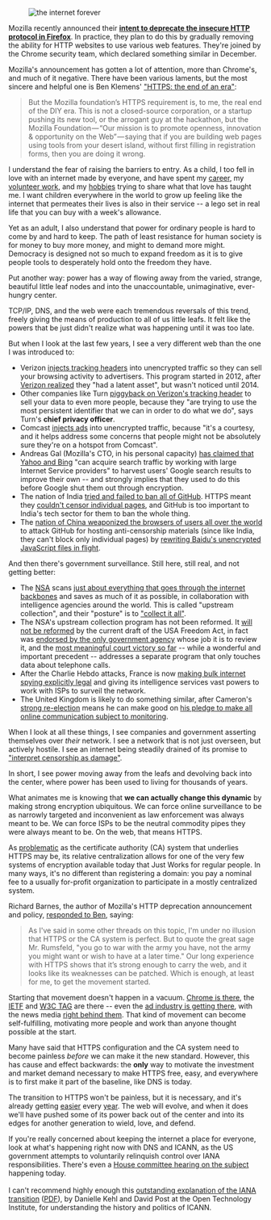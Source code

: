 <figure>
<img title="the internet forever" src="https://konklone.com/assets/images/blog/deprecating-http/deprecating-http.jpg" />
</figure>

Mozilla recently announced their **[intent to deprecate the insecure HTTP protocol in Firefox](https://blog.mozilla.org/security/2015/04/30/deprecating-non-secure-http/)**. In practice, they plan to do this by gradually removing the ability for HTTP websites to use various web features. They're joined by the Chrome security team, which declared something similar in December.

Mozilla's announcement has gotten a lot of attention, more than Chrome's, and much of it negative. There have been various laments, but the most sincere and helpful one is Ben Klemens' ["HTTPS: the end of an era"](https://medium.com/@b_k/https-the-end-of-an-era-c106acded474):

> But the Mozilla foundation’s HTTPS requirement is, to me, the real end of the DIY era. This is not a closed-source corporation, or a startup pushing its new tool, or the arrogant guy at the hackathon, but the Mozilla Foundation — “Our mission is to promote openness, innovation & opportunity on the Web” — saying that if you are building web pages using tools from your desert island, without first filling in registration forms, then you are doing it wrong.

I understand the fear of raising the barriers to entry. As a child, I too fell in love with an internet made by everyone, and have spent my [career](https://konklone.com/resume), my [volunteer work](https://konklone.com/post/owning-your-email-address-the-workshop), and my [hobbies](https://konklone.com/post/isitchristmas-dot-com-2013-more-and-better) trying to share what that love has taught me. I want children everywhere in the world to grow up feeling like the internet that permeates their lives is also in their service -- a lego set in real life that you can buy with a week's allowance.

Yet as an adult, I also understand that power for ordinary people is hard to come by and hard to keep. The path of least resistance for human society is for money to buy more money, and might to demand more might. Democracy is designed not so much to expand freedom as it is to give people tools to desperately hold onto the freedom they have.

Put another way: power has a way of flowing away from the varied, strange, beautiful little leaf nodes and into the unaccountable, unimaginative, ever-hungry center.

TCP/IP, DNS, and the web were each tremendous reversals of this trend, freely giving the means of production to all of us little leafs. It felt like the powers that be just didn't realize what was happening until it was too late.

But when I look at the last few years, I see a very different web than the one I was introduced to:

* Verizon [injects tracking headers](http://www.forbes.com/sites/kashmirhill/2014/10/28/find-out-whether-this-privacy-killing-super-cookie-is-on-your-phone/) into unencrypted traffic so they can sell your browsing activity to advertisers. This program started in 2012, after [Verizon realized](http://www.fiercemobileit.com/story/verizon-app-usage-monitoring-raises-consumer-privacy-fears/2012-10-16) they "had a latent asset", but wasn't noticed until 2014.
* Other companies like Turn [piggyback on Verizon's tracking header](http://webpolicy.org/2015/01/14/turn-verizon-zombie-cookie/) to sell your data to even more people, because they "are trying to use the most persistent identifier that we can in order to do what we do", says Turn's **chief privacy officer**.
* Comcast [injects ads](http://arstechnica.com/tech-policy/2014/09/why-comcasts-javascript-ad-injections-threaten-security-net-neutrality/) into unencrypted traffic, because "it's a courtesy, and it helps address some concerns that people might not be absolutely sure they're on a hotspot from Comcast".
* Andreas Gal (Mozilla's CTO, in his personal capacity) [has claimed that Yahoo and Bing](http://andreasgal.com/2015/03/30/data-is-at-the-heart-of-search-but-who-has-access-to-it/) "can acquire search traffic by working with large Internet Service providers" to harvest users' Google search results to improve their own -- and strongly implies that they used to do this before Google shut them out through encryption.
* The nation of India [tried and failed to ban all of GitHub](http://techcrunch.com/2014/12/31/indian-government-censorsht/). HTTPS meant they [couldn't censor individual pages](http://ben.balter.com/2015/01/06/https-all-the-things/), and GitHub is too important to India's tech sector for them to ban the whole thing.
* The [nation of China weaponized the browsers of users all over the world](http://www.vox.com/2015/3/30/8315281/github-chinese-ddos-attacks) to attack GitHub for hosting anti-censorship materials (since like India, they can't block only individual pages) by [rewriting Baidu's unencrypted JavaScript files in flight](https://citizenlab.org/2015/04/chinas-great-cannon/).

And then there's government surveillance. Still here, still real, and not getting better:

* The [NSA](https://www.nsa.gov) scans [just about everything that goes through the internet backbones](https://en.wikipedia.org/wiki/XKeyscore) and saves as much of it as possible, in collaboration with intelligence agencies around the world. This is called "upstream collection", and their "posture" is to ["collect it all"](https://www.aclu.org/files/natsec/nsa/20140722/New%20Data%20Collection%20Posture.pdf).
* The NSA's upstream collection program has not been reformed. It [will not be reformed](https://www.eff.org/deeplinks/2015/05/usa-freedom-markup-glimpse-fight-reform-section-702) by the current draft of the USA Freedom Act, in fact was [endorsed by the only government agency](http://www.nytimes.com/2014/07/03/world/privacy-board-backs-nsa-program-that-taps-internet-in-us.html) whose job it is to review it, and the [most meaningful court victory so far](http://www.theverge.com/2015/5/7/8565111/appeals-court-rules-against-nsa-phone-collection-aclu-clapper) -- while a wonderful and important precedent -- addresses a separate program that only touches data about telephone calls.
* After the Charlie Hebdo attacks, France is now [making bulk internet spying explicitly legal](http://www.nytimes.com/2015/05/06/world/europe/french-legislators-approve-sweeping-intelligence-bill.html?_r=0) and giving its intelligence services vast powers to work with ISPs to surveil the network.
* The United Kingdom is likely to do something similar, after Cameron's [strong re-election](http://www.nytimes.com/2015/05/09/world/europe/david-cameron-and-conservatives-emerge-victorious-in-british-election.html) means he can make good on [his pledge to make all online communication subject to monitoring](http://www.telegraph.co.uk/technology/internet-security/11340621/Spies-should-be-able-to-monitor-all-online-messaging-says-David-Cameron.html).

When I look at all these things, I see companies and government asserting themselves over _their_ network. I see a network that is not just overseen, but actively hostile. I see an internet being steadily drained of its promise to ["interpret censorship as damage"](https://en.wikiquote.org/wiki/John_Gilmore).

In short, I see power moving away from the leafs and devolving back into the center, where power has been used to living for thousands of years.

What animates me is knowing that **we can actually change this dynamic** by making strong encryption ubiquitous. We can force online surveillance to be as narrowly targeted and inconvenient as law enforcement was always meant to be. We can force ISPs to be the neutral commodity pipes they were always meant to be. On the web, that means HTTPS.

As [problematic](https://konklone.com/post/certificate-authorities-are-actually-a-tremendous-problem) as the certificate authority (CA) system that underlies HTTPS may be, its relative centralization allows for one of the very few systems of encryption available today that Just Works for regular people. In many ways, it's no different than registering a domain: you pay a nominal fee to a usually for-profit organization to participate in a mostly centralized system.

Richard Barnes, the author of Mozilla's HTTP deprecation announcement and policy, [responded to Ben](https://medium.com/@rlbarnes/hey-ben-this-is-richard-the-guy-who-wrote-the-blog-post-that-kicked-this-all-off-thanks-for-59e8a013b68a), saying:

> As I've said in some other threads on this topic, I'm under no illusion that HTTPS or the CA system is perfect. But to quote the great sage Mr. Rumsfeld, "you go to war with the army you have, not the army you might want or wish to have at a later time." Our long experience with HTTPS shows that it’s strong enough to carry the web, and it looks like its weaknesses can be patched. Which is enough, at least for me, to get the movement started.

Starting that movement doesn't happen in a vacuum. [Chrome is there](https://www.chromium.org/Home/chromium-security/marking-http-as-non-secure), the [IETF](https://datatracker.ietf.org/doc/rfc7258/) and [W3C TAG](http://www.w3.org/2001/tag/doc/web-https) are there -- even the [ad industry is getting there](http://www.iab.net/iablog/2015/03/adopting-encryption-the-need-for-https.html), with the news media [right behind them](http://open.blogs.nytimes.com/2014/11/13/embracing-https/). That kind of movement can become self-fulfilling, motivating more people and work than anyone thought possible at the start.

Many have said that HTTPS configuration and the CA system need to become painless _before_ we can make it the new standard. However, this has cause and effect backwards: the **only** way to motivate the investment and market demand necessary to make HTTPS free, easy, and everywhere is to first make it part of the baseline, like DNS is today.

The transition to HTTPS won't be painless, but it is necessary, and it's already getting [easier](https://sslmate.com) every [year](https://letsencrypt.org). The web will evolve, and when it does we'll have pushed some of its power back out of the center and into its edges for another generation to wield, love, and defend.

<div class="callout">
If you're really concerned about keeping the internet a place for everyone, look at what's happening right now with DNS and ICANN, as the US government attempts to voluntarily relinquish control over IANA responsibilities. There's even a <a href="https://energycommerce.house.gov/hearing/stakeholder-perspectives-iana-transition">House committee hearing on the subject</a> happening today. 
<br/><br/>I can't recommend highly enough this <a href="https://www.newamerica.org/oti/controlling-internet-infrastructure/">outstanding explanation of the IANA transition</a> (<a href="https://static.newamerica.org/attachments/2964-controlling-internet-infrastructure/IANA_Paper_No_1_Final.32d31198a3da4e0d859f989306f6d480.pdf">PDF</a>), by Danielle Kehl and David Post at the Open Technology Institute, for understanding the history and politics of ICANN.
</div>
